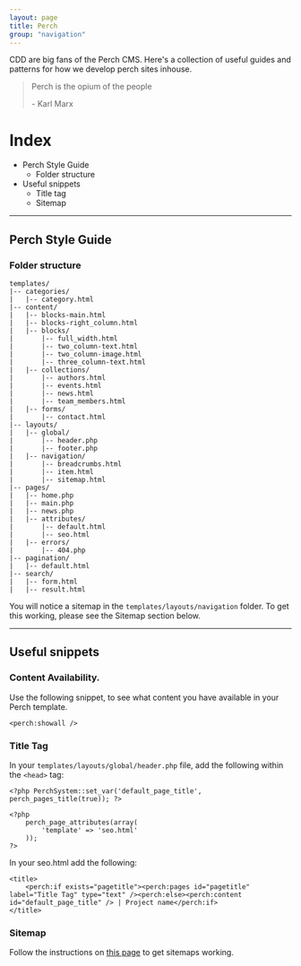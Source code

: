 ```yaml
---
layout: page
title: Perch
group: "navigation"
---
```


CDD are big fans of the Perch CMS. Here's a collection of useful guides and patterns for how we develop perch sites inhouse.

> <p>Perch is the opium of the people</p>
> <p>- Karl Marx</p>

# Index

* Perch Style Guide
    - Folder structure
* Useful snippets
    - Title tag
    - Sitemap

---


## Perch Style Guide

### Folder structure

    templates/
    |-- categories/
    |   |-- category.html
    |-- content/
    |   |-- blocks-main.html
    |   |-- blocks-right_column.html
    |   |-- blocks/
    |       |-- full_width.html
    |       |-- two_column-text.html
    |       |-- two_column-image.html
    |       |-- three_column-text.html
    |   |-- collections/
    |       |-- authors.html
    |       |-- events.html
    |       |-- news.html
    |       |-- team_members.html
    |   |-- forms/
    |       |-- contact.html
    |-- layouts/
    |   |-- global/
    |       |-- header.php
    |       |-- footer.php
    |   |-- navigation/
    |       |-- breadcrumbs.html
    |       |-- item.html
    |       |-- sitemap.html
    |-- pages/
    |   |-- home.php
    |   |-- main.php
    |   |-- news.php
    |   |-- attributes/
    |       |-- default.html
    |       |-- seo.html
    |   |-- errors/
    |       |-- 404.php
    |-- pagination/
    |   |-- default.html
    |-- search/
    |   |-- form.html
    |   |-- result.html


You will notice a sitemap in the `templates/layouts/navigation` folder. To get this working, please see the Sitemap section below.

---



## Useful snippets

### Content Availability.
Use the following snippet, to see what content you have available in your Perch template.
    
    <perch:showall />



### Title Tag

In your `templates/layouts/global/header.php` file, add the following within the `<head>` tag:

    <?php PerchSystem::set_var('default_page_title', perch_pages_title(true)); ?>

    <?php
        perch_page_attributes(array(
            'template' => 'seo.html'
        ));
    ?>


In your seo.html add the following:


    <title>
        <perch:if exists="pagetitle"><perch:pages id="pagetitle" label="Title Tag" type="text" /><perch:else><perch:content id="default_page_title" /> | Project name</perch:if>
    </title>



### Sitemap

Follow the instructions on [this page](http://solutions.grabaperch.com/html-and-css/how-do-i-create-a-google-sitemap) to get sitemaps working.
